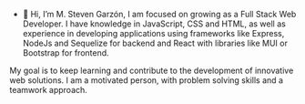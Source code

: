 - 👋 Hi, I’m M. Steven Garzón, I am focused on growing as a Full Stack Web Developer. I have knowledge in JavaScript, CSS and HTML, as well as experience in developing applications using frameworks like Express, NodeJs and Sequelize for backend and React with libraries like MUI or Bootstrap for frontend.

My goal is to keep learning and contribute to the development of innovative web solutions. I am a motivated person, with problem solving skills and a teamwork approach.

<!---
Stevengs7/Stevengs7 is a ✨ special ✨ repository because its `README.md` (this file) appears on your GitHub profile.
You can click the Preview link to take a look at your changes.
--->
